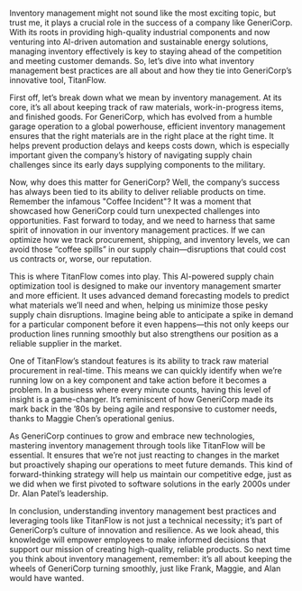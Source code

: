 Inventory management might not sound like the most exciting topic, but trust me, it plays a crucial role in the success of a company like GeneriCorp. With its roots in providing high-quality industrial components and now venturing into AI-driven automation and sustainable energy solutions, managing inventory effectively is key to staying ahead of the competition and meeting customer demands. So, let’s dive into what inventory management best practices are all about and how they tie into GeneriCorp’s innovative tool, TitanFlow.

First off, let’s break down what we mean by inventory management. At its core, it’s all about keeping track of raw materials, work-in-progress items, and finished goods. For GeneriCorp, which has evolved from a humble garage operation to a global powerhouse, efficient inventory management ensures that the right materials are in the right place at the right time. It helps prevent production delays and keeps costs down, which is especially important given the company’s history of navigating supply chain challenges since its early days supplying components to the military.

Now, why does this matter for GeneriCorp? Well, the company’s success has always been tied to its ability to deliver reliable products on time. Remember the infamous "Coffee Incident"? It was a moment that showcased how GeneriCorp could turn unexpected challenges into opportunities. Fast forward to today, and we need to harness that same spirit of innovation in our inventory management practices. If we can optimize how we track procurement, shipping, and inventory levels, we can avoid those “coffee spills” in our supply chain—disruptions that could cost us contracts or, worse, our reputation.

This is where TitanFlow comes into play. This AI-powered supply chain optimization tool is designed to make our inventory management smarter and more efficient. It uses advanced demand forecasting models to predict what materials we’ll need and when, helping us minimize those pesky supply chain disruptions. Imagine being able to anticipate a spike in demand for a particular component before it even happens—this not only keeps our production lines running smoothly but also strengthens our position as a reliable supplier in the market.

One of TitanFlow’s standout features is its ability to track raw material procurement in real-time. This means we can quickly identify when we’re running low on a key component and take action before it becomes a problem. In a business where every minute counts, having this level of insight is a game-changer. It’s reminiscent of how GeneriCorp made its mark back in the ’80s by being agile and responsive to customer needs, thanks to Maggie Chen’s operational genius.

As GeneriCorp continues to grow and embrace new technologies, mastering inventory management through tools like TitanFlow will be essential. It ensures that we’re not just reacting to changes in the market but proactively shaping our operations to meet future demands. This kind of forward-thinking strategy will help us maintain our competitive edge, just as we did when we first pivoted to software solutions in the early 2000s under Dr. Alan Patel’s leadership.

In conclusion, understanding inventory management best practices and leveraging tools like TitanFlow is not just a technical necessity; it’s part of GeneriCorp’s culture of innovation and resilience. As we look ahead, this knowledge will empower employees to make informed decisions that support our mission of creating high-quality, reliable products. So next time you think about inventory management, remember: it’s all about keeping the wheels of GeneriCorp turning smoothly, just like Frank, Maggie, and Alan would have wanted.